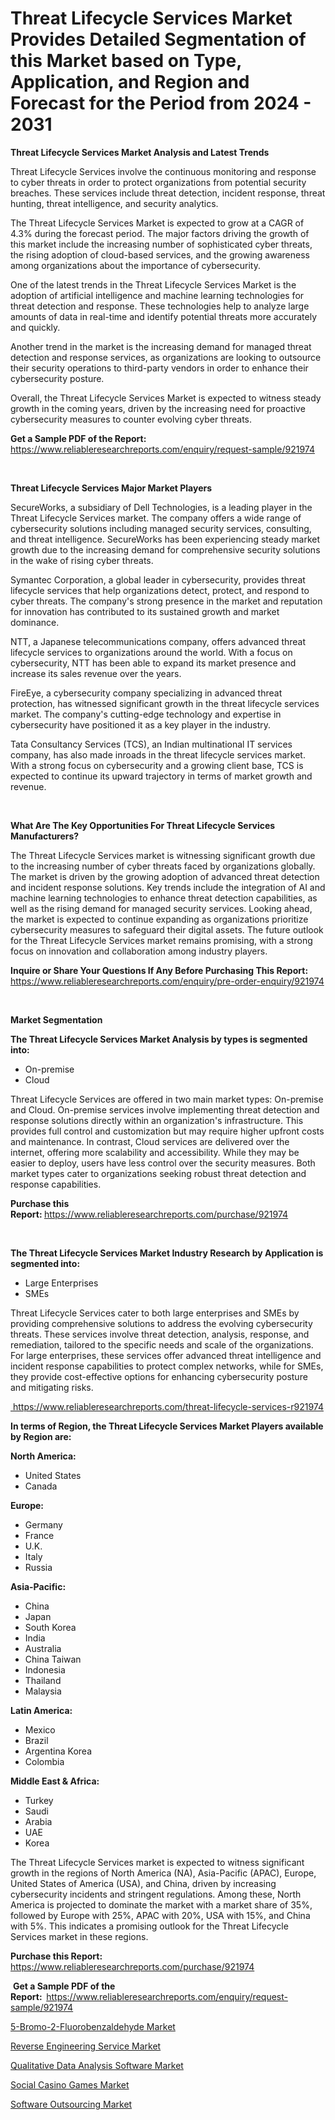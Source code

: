 <p><h1>Threat Lifecycle Services Market Provides Detailed Segmentation of this Market based on Type, Application, and Region and Forecast for the Period from 2024 - 2031</h1></p><p><strong>Threat Lifecycle Services Market Analysis and Latest Trends</strong></p>
<p><p>Threat Lifecycle Services involve the continuous monitoring and response to cyber threats in order to protect organizations from potential security breaches. These services include threat detection, incident response, threat hunting, threat intelligence, and security analytics.</p><p>The Threat Lifecycle Services Market is expected to grow at a CAGR of 4.3% during the forecast period. The major factors driving the growth of this market include the increasing number of sophisticated cyber threats, the rising adoption of cloud-based services, and the growing awareness among organizations about the importance of cybersecurity.</p><p>One of the latest trends in the Threat Lifecycle Services Market is the adoption of artificial intelligence and machine learning technologies for threat detection and response. These technologies help to analyze large amounts of data in real-time and identify potential threats more accurately and quickly.</p><p>Another trend in the market is the increasing demand for managed threat detection and response services, as organizations are looking to outsource their security operations to third-party vendors in order to enhance their cybersecurity posture.</p><p>Overall, the Threat Lifecycle Services Market is expected to witness steady growth in the coming years, driven by the increasing need for proactive cybersecurity measures to counter evolving cyber threats.</p></p>
<p><strong>Get a Sample PDF of the Report:&nbsp;</strong> <a href="https://www.reliableresearchreports.com/enquiry/request-sample/921974">https://www.reliableresearchreports.com/enquiry/request-sample/921974</a></p>
<p>&nbsp;</p>
<p><strong>Threat Lifecycle Services Major Market Players</strong></p>
<p><p>SecureWorks, a subsidiary of Dell Technologies, is a leading player in the Threat Lifecycle Services market. The company offers a wide range of cybersecurity solutions including managed security services, consulting, and threat intelligence. SecureWorks has been experiencing steady market growth due to the increasing demand for comprehensive security solutions in the wake of rising cyber threats.</p><p>Symantec Corporation, a global leader in cybersecurity, provides threat lifecycle services that help organizations detect, protect, and respond to cyber threats. The company's strong presence in the market and reputation for innovation has contributed to its sustained growth and market dominance.</p><p>NTT, a Japanese telecommunications company, offers advanced threat lifecycle services to organizations around the world. With a focus on cybersecurity, NTT has been able to expand its market presence and increase its sales revenue over the years.</p><p>FireEye, a cybersecurity company specializing in advanced threat protection, has witnessed significant growth in the threat lifecycle services market. The company's cutting-edge technology and expertise in cybersecurity have positioned it as a key player in the industry.</p><p>Tata Consultancy Services (TCS), an Indian multinational IT services company, has also made inroads in the threat lifecycle services market. With a strong focus on cybersecurity and a growing client base, TCS is expected to continue its upward trajectory in terms of market growth and revenue.</p></p>
<p>&nbsp;</p>
<p><strong>What Are The Key Opportunities For Threat Lifecycle Services Manufacturers?</strong></p>
<p><p>The Threat Lifecycle Services market is witnessing significant growth due to the increasing number of cyber threats faced by organizations globally. The market is driven by the growing adoption of advanced threat detection and incident response solutions. Key trends include the integration of AI and machine learning technologies to enhance threat detection capabilities, as well as the rising demand for managed security services. Looking ahead, the market is expected to continue expanding as organizations prioritize cybersecurity measures to safeguard their digital assets. The future outlook for the Threat Lifecycle Services market remains promising, with a strong focus on innovation and collaboration among industry players.</p></p>
<p><strong>Inquire or Share Your Questions If Any Before Purchasing This Report:</strong> <a href="https://www.reliableresearchreports.com/enquiry/pre-order-enquiry/921974">https://www.reliableresearchreports.com/enquiry/pre-order-enquiry/921974</a></p>
<p>&nbsp;</p>
<p><strong>Market Segmentation</strong></p>
<p><strong>The Threat Lifecycle Services Market Analysis by types is segmented into:</strong></p>
<p><ul><li>On-premise</li><li>Cloud</li></ul></p>
<p><p>Threat Lifecycle Services are offered in two main market types: On-premise and Cloud. On-premise services involve implementing threat detection and response solutions directly within an organization's infrastructure. This provides full control and customization but may require higher upfront costs and maintenance. In contrast, Cloud services are delivered over the internet, offering more scalability and accessibility. While they may be easier to deploy, users have less control over the security measures. Both market types cater to organizations seeking robust threat detection and response capabilities.</p></p>
<p><strong>Purchase this Report:&nbsp;</strong><a href="https://www.reliableresearchreports.com/purchase/921974">https://www.reliableresearchreports.com/purchase/921974</a></p>
<p>&nbsp;</p>
<p><strong>The Threat Lifecycle Services Market Industry Research by Application is segmented into:</strong></p>
<p><ul><li>Large Enterprises</li><li>SMEs</li></ul></p>
<p><p>Threat Lifecycle Services cater to both large enterprises and SMEs by providing comprehensive solutions to address the evolving cybersecurity threats. These services involve threat detection, analysis, response, and remediation, tailored to the specific needs and scale of the organizations. For large enterprises, these services offer advanced threat intelligence and incident response capabilities to protect complex networks, while for SMEs, they provide cost-effective options for enhancing cybersecurity posture and mitigating risks.</p></p>
<p><a href="https://www.reliableresearchreports.com/threat-lifecycle-services-r921974">&nbsp;https://www.reliableresearchreports.com/threat-lifecycle-services-r921974</a></p>
<p><strong>In terms of Region, the Threat Lifecycle Services Market Players available by Region are:</strong></p>
<p>
    <p> <strong> North America: </strong>
        <ul>
            <li>United States</li>
            <li>Canada</li>
        </ul>
        </p> 
    <p> <strong> Europe: </strong>
        <ul>
            <li>Germany</li>
            <li>France</li>
            <li>U.K.</li>
            <li>Italy</li>
            <li>Russia</li>
        </ul>
        </p> 
    <p> <strong> Asia-Pacific: </strong>
        <ul>
            <li>China</li>
            <li>Japan</li>
            <li>South Korea</li>
            <li>India</li>
            <li>Australia</li>
            <li>China Taiwan</li>
            <li>Indonesia</li>
            <li>Thailand</li>
            <li>Malaysia</li>
        </ul>
        </p> 
    <p> <strong> Latin America: </strong>
        <ul>
            <li>Mexico</li>
            <li>Brazil</li>
            <li>Argentina Korea</li>
            <li>Colombia</li>
        </ul>
        </p> 
    <p> <strong> Middle East & Africa: </strong>
        <ul>
            <li>Turkey</li>
            <li>Saudi</li>
            <li>Arabia</li>
            <li>UAE</li>
            <li>Korea</li>
        </ul>
    </p>
    </p>
<p><p>The Threat Lifecycle Services market is expected to witness significant growth in the regions of North America (NA), Asia-Pacific (APAC), Europe, United States of America (USA), and China, driven by increasing cybersecurity incidents and stringent regulations. Among these, North America is projected to dominate the market with a market share of 35%, followed by Europe with 25%, APAC with 20%, USA with 15%, and China with 5%. This indicates a promising outlook for the Threat Lifecycle Services market in these regions.</p></p>
<p><strong>Purchase this Report: </strong><a href="https://www.reliableresearchreports.com/purchase/921974">https://www.reliableresearchreports.com/purchase/921974</a></p>
<p>&nbsp;<strong>Get a Sample PDF of the Report:&nbsp;&nbsp;</strong><a href="https://www.reliableresearchreports.com/enquiry/request-sample/921974">https://www.reliableresearchreports.com/enquiry/request-sample/921974</a></p>
<p><strong></strong></p>
<p><p><a href="https://www.linkedin.com/pulse/5-bromo-2-fluorobenzaldehyde-market-size-growth-trends-wduaf?trackingId=3xltTILMS3WkV0qxCWGQ7Q%3D%3D">5-Bromo-2-Fluorobenzaldehyde Market</a></p><p><a href="https://github.com/julyju69/Market-Research-Report-List-4/blob/main/reverse-engineering-service-market.md">Reverse Engineering Service Market</a></p><p><a href="https://github.com/gdfhhhj/Market-Research-Report-List-6/blob/main/qualitative-data-analysis-software-market.md">Qualitative Data Analysis Software Market</a></p><p><a href="https://github.com/nathandecarvalho/Market-Research-Report-List-4/blob/main/social-casino-games-market.md">Social Casino Games Market</a></p><p><a href="https://github.com/JosephWillisbXXgf/Market-Research-Report-List-1/blob/main/software-outsourcing-market.md">Software Outsourcing Market</a></p></p>